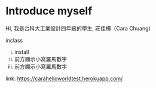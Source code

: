# Introduce myself
Hi, 我是台科大工業設計四年級的學生, 莊佳樺（Cara Chuang)

inclass
</ol>
<ul style="list-style-type:lower-roman;">
<li>install</li>
<li>前方顯示小寫羅馬數字</li>
<li>前方顯示小寫羅馬數字</li>
</ul>



link: https://carahelloworldtest.herokuapp.com/
